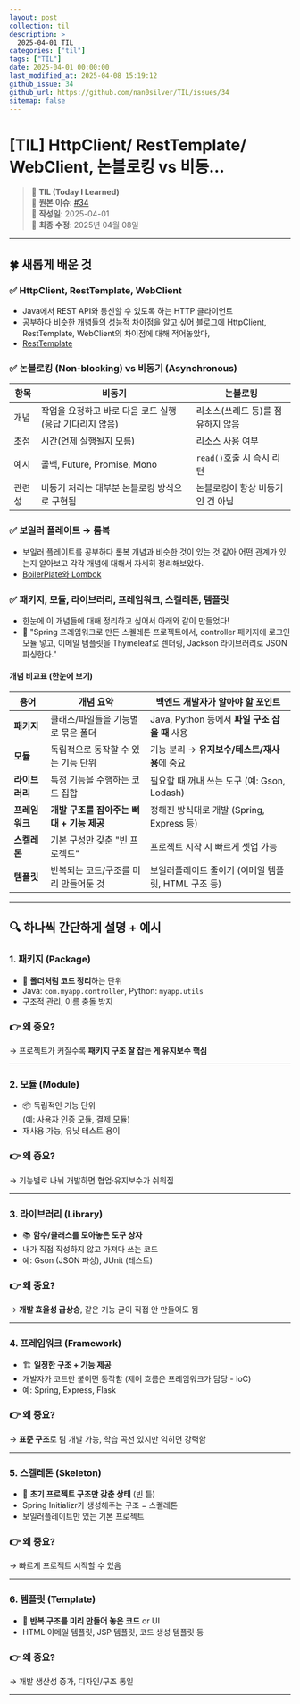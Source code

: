 ```yaml
---
layout: post
collection: til
description: >
  2025-04-01 TIL
categories: ["til"]
tags: ["TIL"]
date: 2025-04-01 00:00:00
last_modified_at: 2025-04-08 15:19:12
github_issue: 34
github_url: https://github.com/nan0silver/TIL/issues/34
sitemap: false
---
```


# [TIL] HttpClient/ RestTemplate/ WebClient, 논블로킹 vs 비동...

> 📝 **TIL (Today I Learned)**  
> 🔗 **원본 이슈**: [#34](https://github.com/nan0silver/TIL/issues/34)  
> 📅 **작성일**: 2025-04-01  
> 🔄 **최종 수정**: 2025년 04월 08일

---


## 🍀 새롭게 배운 것

### ✅ HttpClient, RestTemplate, WebClient

- Java에서 REST API와 통신할 수 있도록 하는 HTTP 클라이언트
- 공부하다 비슷한 개념들의 성능적 차이점을 알고 싶어 블로그에 HttpClient, RestTemplate, WebClient의 차이점에 대해 적어놓았다,
- [RestTemplate](https://nan0silver.github.io/spring/2025-04-01-resttemplate/)

### ✅ 논블로킹 (Non-blocking) vs 비동기 (Asynchronous)

| 항목   | 비동기                                                   | 논블로킹                          |
| ------ | -------------------------------------------------------- | --------------------------------- |
| 개념   | 작업을 요청하고 바로 다음 코드 실행 (응답 기다리지 않음) | 리소스(쓰레드 등)를 점유하지 않음 |
| 초점   | 시간(언제 실행될지 모름)                                 | 리소스 사용 여부                  |
| 예시   | 콜백, Future, Promise, Mono                              | `read()`호출 시 즉시 리턴         |
| 관련성 | 비동기 처리는 대부분 논블로킹 방식으로 구현됨            | 논블로킹이 항상 비동기인 건 아님  |

### ✅ 보일러 플레이트 → 롬복

- 보일러 플레이트를 공부하다 롬복 개념과 비슷한 것이 있는 것 같아 어떤 관계가 있는지 알아보고 각각 개념에 대해서 자세히 정리해보았다.
- [BoilerPlate와 Lombok](https://nan0silver.github.io/spring/2025-03-06-boiler-plate/)

### ✅ 패키지, 모듈, 라이브러리, 프레임워크, 스켈레톤, 템플릿

- 한눈에 이 개념들에 대해 정리하고 싶어서 아래와 같이 만들었다!
- 💬 "Spring 프레임워크로 만든 스켈레톤 프로젝트에서, controller 패키지에 로그인 모듈 넣고, 이메일 템플릿을 Thymeleaf로 렌더링, Jackson 라이브러리로 JSON 파싱한다."

#### 개념 비교표 (한눈에 보기)

| 용어           | 개념 요약                                 | 백엔드 개발자가 알아야 할 포인트                    |
| -------------- | ----------------------------------------- | --------------------------------------------------- |
| **패키지**     | 클래스/파일들을 기능별로 묶은 폴더        | Java, Python 등에서 **파일 구조 잡을 때** 사용      |
| **모듈**       | 독립적으로 동작할 수 있는 기능 단위       | 기능 분리 → **유지보수/테스트/재사용**에 중요       |
| **라이브러리** | 특정 기능을 수행하는 코드 집합            | 필요할 때 꺼내 쓰는 도구 (예: Gson, Lodash)         |
| **프레임워크** | **개발 구조를 잡아주는 뼈대 + 기능 제공** | 정해진 방식대로 개발 (Spring, Express 등)           |
| **스켈레톤**   | 기본 구성만 갖춘 "빈 프로젝트"            | 프로젝트 시작 시 빠르게 셋업 가능                   |
| **템플릿**     | 반복되는 코드/구조를 미리 만들어둔 것     | 보일러플레이트 줄이기 (이메일 템플릿, HTML 구조 등) |

---

## 🔍 하나씩 간단하게 설명 + 예시

### 1. **패키지 (Package)**

- 📁 **폴더처럼 코드 정리**하는 단위
- Java: `com.myapp.controller`, Python: `myapp.utils`
- 구조적 관리, 이름 충돌 방지

### 👉 왜 중요?

→ 프로젝트가 커질수록 **패키지 구조 잘 잡는 게 유지보수 핵심**

---

### 2. **모듈 (Module)**

- 📦 독립적인 기능 단위  
  (예: 사용자 인증 모듈, 결제 모듈)
- 재사용 가능, 유닛 테스트 용이

### 👉 왜 중요?

→ 기능별로 나눠 개발하면 협업·유지보수가 쉬워짐

---

### 3. **라이브러리 (Library)**

- 📚 **함수/클래스를 모아놓은 도구 상자**
- 내가 직접 작성하지 않고 가져다 쓰는 코드
- 예: Gson (JSON 파싱), JUnit (테스트)

### 👉 왜 중요?

→ **개발 효율성 급상승**, 같은 기능 굳이 직접 안 만들어도 됨

---

### 4. **프레임워크 (Framework)**

- 🏗️ **일정한 구조 + 기능 제공**
- 개발자가 코드만 붙이면 동작함 (제어 흐름은 프레임워크가 담당 - IoC)
- 예: Spring, Express, Flask

### 👉 왜 중요?

→ **표준 구조**로 팀 개발 가능, 학습 곡선 있지만 익히면 강력함

---

### 5. **스켈레톤 (Skeleton)**

- 🦴 **초기 프로젝트 구조만 갖춘 상태** (빈 틀)
- Spring Initializr가 생성해주는 구조 = 스켈레톤
- 보일러플레이트만 있는 기본 프로젝트

### 👉 왜 중요?

→ 빠르게 프로젝트 시작할 수 있음

---

### 6. **템플릿 (Template)**

- 📄 **반복 구조를 미리 만들어 놓은 코드** or UI
- HTML 이메일 템플릿, JSP 템플릿, 코드 생성 템플릿 등

### 👉 왜 중요?

→ 개발 생산성 증가, 디자인/구조 통일

---
